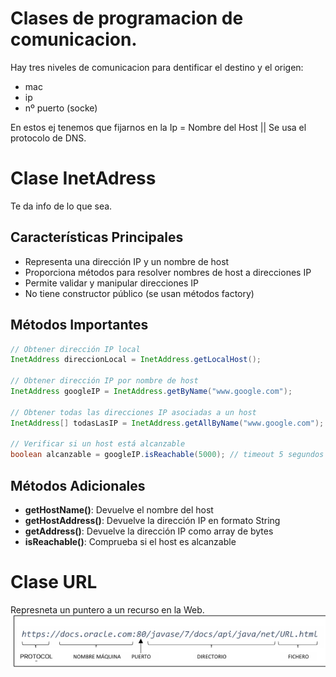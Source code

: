 # Clases de programacion de comunicacion.

Hay tres niveles de comunicacion para dentificar el destino y el origen:
- mac
- ip
- nº puerto (socke)

En estos ej tenemos que fijarnos en la Ip = Nombre del Host || Se usa el protocolo de DNS.

# Clase InetAdress
Te da info de lo que sea.

## Características Principales

- Representa una dirección IP y un nombre de host
- Proporciona métodos para resolver nombres de host a direcciones IP
- Permite validar y manipular direcciones IP
- No tiene constructor público (se usan métodos factory)


## Métodos Importantes

```java
// Obtener dirección IP local
InetAddress direccionLocal = InetAddress.getLocalHost();

// Obtener dirección IP por nombre de host
InetAddress googleIP = InetAddress.getByName("www.google.com");

// Obtener todas las direcciones IP asociadas a un host
InetAddress[] todasLasIP = InetAddress.getAllByName("www.google.com");

// Verificar si un host está alcanzable
boolean alcanzable = googleIP.isReachable(5000); // timeout 5 segundos
```


## Métodos Adicionales

- **getHostName()**: Devuelve el nombre del host
- **getHostAddress()**: Devuelve la dirección IP en formato String
- **getAddress()**: Devuelve la dirección IP como array de bytes
- **isReachable()**: Comprueba si el host es alcanzable

# Clase URL
Represneta un puntero a un recurso en la Web.
![img.png](img.png)